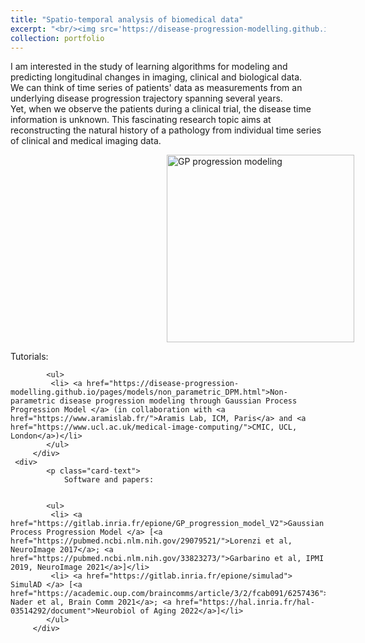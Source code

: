 ```yaml
---
title: "Spatio-temporal analysis of biomedical data"
excerpt: "<br/><img src='https://disease-progression-modelling.github.io/_static/img/gppm/full_brain.gif' height='100'/>"
collection: portfolio
---
```


I am interested in the study of learning algorithms for modeling and predicting longitudinal changes in imaging, clinical and biological data. \
We can think of time series of patients' data as measurements from an underlying disease progression trajectory spanning several years.\
Yet, when we observe the patients during a clinical trial, the disease time information is unknown. This fascinating research topic aims at reconstructing the natural history of a pathology from individual time series of clinical and medical imaging data.

<div>
        <img style="margin-left:250px;" src="https://disease-progression-modelling.github.io/_static/img/gppm/full_brain.gif" title="GP progression modeling" height="300" />
      </div>         
    <div>
            <p class="card-text">
                Tutorials: 
            
        
            <ul>
             <li> <a href="https://disease-progression-modelling.github.io/pages/models/non_parametric_DPM.html">Non-parametric disease progression modeling through Gaussian Process Progression Model </a> (in collaboration with <a href="https://www.aramislab.fr/">Aramis Lab, ICM, Paris</a> and <a href="https://www.ucl.ac.uk/medical-image-computing/">CMIC, UCL, London</a>)</li>
            </ul>
         </div>        
     <div>
            <p class="card-text">
                Software and papers: 
            
        
            <ul>
             <li> <a href="https://gitlab.inria.fr/epione/GP_progression_model_V2">Gaussian Process Progression Model </a> [<a href="https://pubmed.ncbi.nlm.nih.gov/29079521/">Lorenzi et al, NeuroImage 2017</a>; <a href="https://pubmed.ncbi.nlm.nih.gov/33823273/">Garbarino et al, IPMI 2019, NeuroImage 2021</a>]</li>
             <li> <a href="https://gitlab.inria.fr/epione/simulad"> SimulAD </a> [<a href="https://academic.oup.com/braincomms/article/3/2/fcab091/6257436">Abi Nader et al, Brain Comm 2021</a>; <a href="https://hal.inria.fr/hal-03514292/document">Neurobiol of Aging 2022</a>]</li>
            </ul>
         </div>
